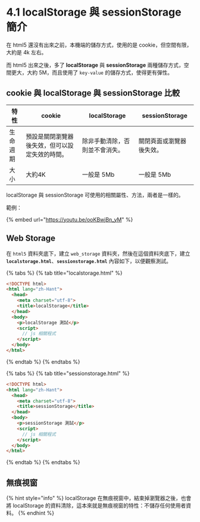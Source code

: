 # 4.1 localStorage 與 sessionStorage 簡介

在 html5 還沒有出來之前，本機端的儲存方式，使用的是 cookie，但空間有限，大約是 4k 左右。

而 html5 出來之後，多了 **localStorage** 與 **sessionStorage** 兩種儲存方式，空間更大，大約 5M，而且使用了 `key-value` 的儲存方式，使得更有彈性。

## cookie 與 localStorage 與 sessionStorage 比較

| 特性   | cookie                  | localStorage    | sessionStorage |
| ---- | ----------------------- | --------------- | -------------- |
| 生命週期 | 預設是關閉瀏覽器後失效，但可以設定失效的時間。 | 除非手動清除，否則並不會消失。 | 關閉頁面或瀏覽器後失效。   |
| 大小   | 大約4K                    | 一般是 5Mb         | 一般是 5Mb        |

localStorage 與 sessionStorage 可使用的相關屬性、方法，兩者是一樣的。



範例：

{% embed url="https://youtu.be/ooKBwjBn_yM" %}



## Web Storage

在 `html5` 資料夾底下，建立 `web_storage` 資料夾，然後在這個資料夾底下，建立 **`localstorage.html`**、**`sessionstorage.html`** 內容如下，以便觀察測試。

{% tabs %}
{% tab title="localstorage.html" %}
```html
<!DOCTYPE html>
<html lang="zh-Hant">
  <head>
    <meta charset="utf-8">
    <title>localStorage</title>
  </head>
  <body>
    <p>localStorage 測試</p>
    <script>
      // js 相關程式
    </script>
  </body>
</html>
```
{% endtab %}
{% endtabs %}

{% tabs %}
{% tab title="sessionstorage.html" %}
```html
<!DOCTYPE html>
<html lang="zh-Hant">
  <head>
    <meta charset="utf-8">
    <title>sessionStorage</title>
  </head>
  <body>
    <p>sessionStorage 測試</p>
    <script>
      // js 相關程式
    </script>
  </body>
</html>
```
{% endtab %}
{% endtabs %}



## 無痕視窗

{% hint style="info" %}
localStorage 在無痕視窗中，結束掉瀏覽器之後，也會將 localStorage 的資料清除，這本來就是無痕視窗的特性：不儲存任何使用者資料。
{% endhint %}

